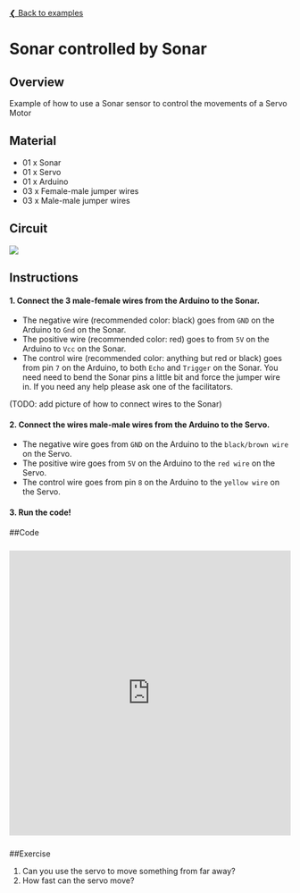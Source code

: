 [❮ Back to examples](#!robotics/code-examples.md)
# Sonar controlled by Sonar

## Overview
Example of how to use a Sonar sensor to control the movements of a Servo Motor

## Material
* 01 x Sonar
* 01 x Servo
* 01 x Arduino
* 03 x Female-male jumper wires
* 03 x Male-male jumper wires

## Circuit
![](https://cloud.githubusercontent.com/assets/122277/4791249/fb961cb0-5dda-11e4-835f-6ae57954251d.png)


## Instructions
#### 1. Connect the 3 male-female wires from the Arduino to the Sonar.

* The negative wire (recommended color: black) goes from ```GND``` on the Arduino to ```Gnd``` on the Sonar.
* The positive wire (recommended color: red) goes to from ```5V``` on the Arduino to ```Vcc``` on the Sonar.
* The control wire (recommended color: anything but red or black) goes from pin ```7``` on the Arduino, to both ```Echo``` and ```Trigger``` on the Sonar. You need need to bend the Sonar pins a little bit and force the jumper wire in. If you need any help please ask one of the facilitators.

(TODO: add picture of how to connect wires to the Sonar) 

#### 2. Connect the wires male-male wires from the Arduino to the Servo.

* The negative wire goes from ```GND``` on the Arduino to the ```black/brown wire``` on the Servo.
* The positive wire goes from ```5V``` on the Arduino to the ```red wire``` on the Servo.
* The control wire goes from pin ```8``` on the Arduino to the ```yellow wire``` on the Servo.

#### 3. Run the code!

##Code
<iframe style="height: 510px; width: 100%; margin: 10px 0 10px;" allowTransparency="true" src="https://codebender.cc/embed/sketch:57083" frameborder="0"></iframe>

##Exercise
1. Can you use the servo to move something from far away?
2. How fast can the servo move?
